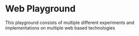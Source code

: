 # Web Playground
This playground consists of multiple different experiments and implementations on multiple web based technologies